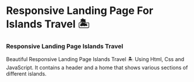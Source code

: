 # Responsive Landing Page For Islands Travel 🏝️

### Responsive Landing Page Islands Travel

Beautiful Responsive Landing Page Islands Travel 🏝️ Using Html, Css and JavaScript. It contains a header and a home that shows various sections of different islands.
